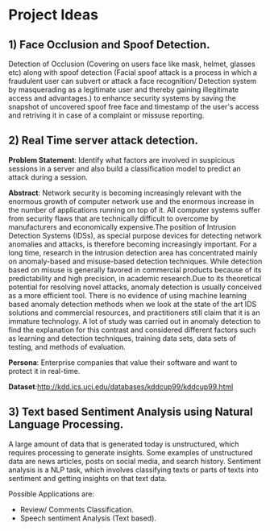 # Project Ideas

## 1) Face Occlusion and Spoof Detection.

Detection of Occlusion (Covering on users face like mask, helmet, glasses etc) along with spoof detection (Facial spoof attack is a process in which a fraudulent user can subvert or attack a face recognition/ Detection system by masquerading as a legitimate user and thereby gaining illegitimate access and advantages.) to enhance security systems by saving the snapshot of uncovered spoof free face and timestamp of the user's access and retriving it in case of a complaint or missuse reporting. 		

## 2) Real Time server attack detection.
	
**Problem Statement**: Identify what factors are involved in suspicious sessions in a server and also build a classification model to predict an attack during a session.

**Abstract**: Network security is becoming increasingly relevant with the enormous growth of computer network use and the enormous increase in the number of applications running on top of it. All computer systems suffer from security flaws that are technically difficult to overcome by manufacturers and economically expensive.The position of Intrusion Detection Systems (IDSs), as special purpose devices for detecting network anomalies and attacks, is therefore becoming increasingly important. For a long time, research in the intrusion detection area has concentrated mainly on anomaly-based and misuse-based detection techniques. While detection based on misuse is generally favored in commercial products because of its predictability and high precision, in academic research.Due to its theoretical potential for resolving novel attacks, anomaly detection is usually conceived as a more efficient tool. There is no evidence of using machine learning based anomaly detection methods when we look at the state of the art IDS solutions and commercial resources, and practitioners still claim that it is an immature technology. A lot of study was carried out in anomaly detection to find the explanation for this contrast and considered different factors such as learning and detection techniques, training data sets, data sets of testing, and methods of evaluation.

**Persona**: Enterprise companies that value their software and want to protect it in real-time.

**Dataset**:http://kdd.ics.uci.edu/databases/kddcup99/kddcup99.html

## 3) Text based Sentiment Analysis using Natural Language Processing. 

A large amount of data that is generated today is unstructured, which requires processing to generate insights. Some examples of unstructured data are news articles, posts on social media, and search history. Sentiment analysis is a NLP task, which involves classifying texts or parts of texts into sentiment and getting insights on that text data.  
   
   Possible Applications are:
* Review/ Comments Classification.
* Speech sentiment Analysis (Text based).
